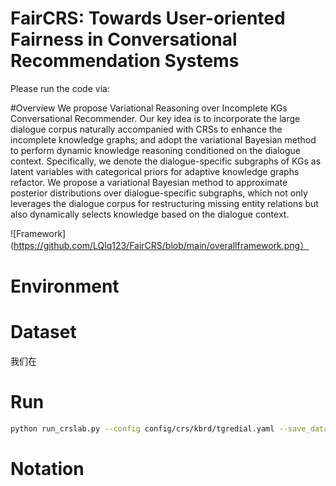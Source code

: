 # FairCRS: Towards User-oriented Fairness in Conversational Recommendation Systems
Please run the code via:

#Overview
We propose Variational Reasoning over Incomplete KGs Conversational Recommender. Our key idea is to incorporate the large dialogue corpus naturally accompanied with CRSs to enhance the incomplete knowledge graphs; and adopt the variational Bayesian method to perform dynamic knowledge reasoning conditioned on the dialogue context. Specifically, we denote the dialogue-specific subgraphs of KGs as latent variables with categorical priors for adaptive knowledge graphs refactor. We propose a variational Bayesian method to approximate posterior distributions over dialogue-specific subgraphs, which not only leverages the dialogue corpus for restructuring missing entity relations but also dynamically selects knowledge based on the dialogue context.

![Framework](https://github.com/LQlq123/FairCRS/blob/main/overallframework.png）
# Environment



# Dataset
我们在


# Run
```bash
python run_crslab.py --config config/crs/kbrd/tgredial.yaml --save_data --save_system
```

# Notation
